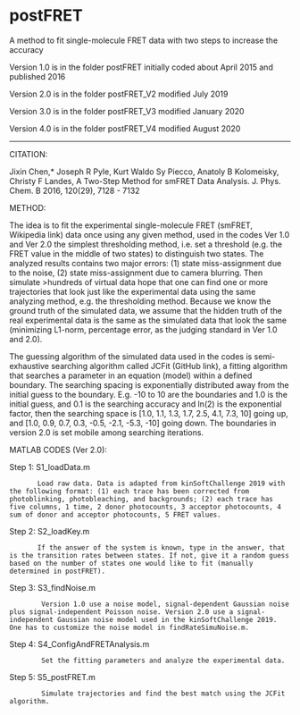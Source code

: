 # postFRET
A method to fit single-molecule FRET data with two steps to increase the accuracy


Version 1.0 is in the folder postFRET 
        initially coded about April 2015 and published 2016       
        
Version 2.0 is in the folder postFRET_V2
        modified July 2019
        
Version 3.0 is in the folder postFRET_V3
        modified January 2020
        
Version 4.0 is in the folder postFRET_V4
        modified August 2020

----------------------
CITATION: 

Jixin Chen,* Joseph R Pyle, Kurt Waldo Sy Piecco, Anatoly B Kolomeisky, Christy F Landes, A Two-Step Method for smFRET Data Analysis. J. Phys. Chem. B 2016, 120(29), 7128 - 7132
 

METHOD:

The idea is to fit the experimental single-molecule FRET (smFRET, Wikipedia link) data once using any given method, used in the codes Ver 1.0 and Ver 2.0 the simplest thresholding method, i.e. set a threshold (e.g. the FRET value in the middle of two states) to distinguish two states. The analyzed results contains two major errors: (1) state miss-assignment due to the noise, (2) state miss-assignment due to camera blurring. Then simulate >hundreds of virtual data hope that one can find one or more trajectories that look just like the experimental data using the same analyzing method, e.g. the thresholding method. Because we know the ground truth of the simulated data, we assume that the hidden truth of the real experimental data is the same as the simulated data that look the same (minimizing L1-norm, percentage error, as the judging standard in Ver 1.0 and 2.0).

The guessing algorithm of the simulated data used in the codes is semi-exhaustive searching algorithm called JCFit (GitHub link), a fitting algorithm that searches a parameter in an equation (model) within a defined boundary. The searching spacing is exponentially distributed away from the initial guess to the boundary. E.g. -10 to 10 are the boundaries and 1.0 is the initial guess, and 0.1 is the searching accuracy and ln(2) is the exponential factor, then the searching space is [1.0, 1.1, 1.3, 1.7, 2.5, 4.1, 7.3, 10] going up, and [1.0, 0.9, 0.7, 0.3, -0.5, -2.1, -5.3, -10] going down. The boundaries in version 2.0 is set mobile among searching iterations.

 

MATLAB CODES (Ver 2.0):

Step 1: S1_loadData.m

           Load raw data. Data is adapted from kinSoftChallenge 2019 with the following format: (1) each trace has been corrected from photoblinking, photobleaching, and backgrounds; (2) each trace has five columns, 1 time, 2 donor photocounts, 3 acceptor photocounts, 4 sum of donor and acceptor photocounts, 5 FRET values.

Step 2: S2_loadKey.m

           If the answer of the system is known, type in the answer, that is the transition rates between states. If not, give it a random guess based on the number of states one would like to fit (manually determined in postFRET).

Step 3: S3_findNoise.m

            Version 1.0 use a noise model, signal-dependent Gaussian noise plus signal-independent Poisson noise. Version 2.0 use a signal-independent Gaussian noise model used in the kinSoftChallenge 2019. One has to customize the noise model in findRateSimuNoise.m.

Step 4: S4_ConfigAndFRETAnalysis.m

            Set the fitting parameters and analyze the experimental data.

Step 5: S5_postFRET.m

            Simulate trajectories and find the best match using the JCFit algorithm.

